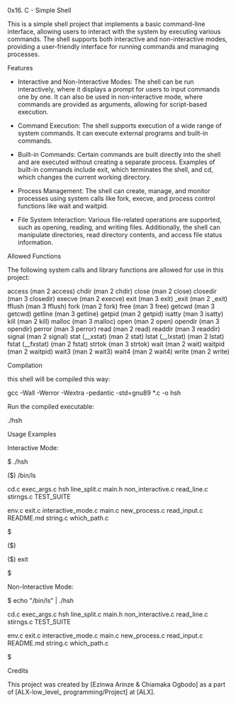 0x16. C - Simple Shell

This is a simple shell project that implements a basic command-line interface,
allowing users to interact with the system by executing various commands. 
The shell supports both interactive and non-interactive modes, 
providing a user-friendly interface for running commands and managing processes.

Features

* Interactive and Non-Interactive Modes: The shell can be run interactively, 
where it displays a prompt for users to input commands one by one. 
It can also be used in non-interactive mode, where commands are provided 
as arguments, allowing for script-based execution.

* Command Execution: The shell supports execution of a wide range of system commands. 
It can execute external programs and built-in commands.

* Built-in Commands: Certain commands are built directly into the shell and 
are executed without creating a separate process. Examples of built-in commands 
include exit, which terminates the shell, and cd, which changes the current working directory.

* Process Management: The shell can create, manage, and monitor processes using
 system calls like fork, execve, and process control functions like wait and waitpid.

* File System Interaction: Various file-related operations are supported, 
such as opening, reading, and writing files. Additionally, the shell can manipulate
directories, read directory contents, and access file status information.


Allowed Functions

The following system calls and library functions are allowed for use in this project:

access (man 2 access)
chdir (man 2 chdir)
close (man 2 close)
closedir (man 3 closedir)
execve (man 2 execve)
exit (man 3 exit)
_exit (man 2 _exit)
fflush (man 3 fflush)
fork (man 2 fork)
free (man 3 free)
getcwd (man 3 getcwd)
getline (man 3 getline)
getpid (man 2 getpid)
isatty (man 3 isatty)
kill (man 2 kill)
malloc (man 3 malloc)
open (man 2 open)
opendir (man 3 opendir)
perror (man 3 perror)
read (man 2 read)
readdir (man 3 readdir)
signal (man 2 signal)
stat (__xstat) (man 2 stat)
lstat (__lxstat) (man 2 lstat)
fstat (__fxstat) (man 2 fstat)
strtok (man 3 strtok)
wait (man 2 wait)
waitpid (man 2 waitpid)
wait3 (man 2 wait3)
wait4 (man 2 wait4)
write (man 2 write)

Compilation

this shell will be compiled this way:

gcc -Wall -Werror -Wextra -pedantic -std=gnu89 *.c -o hsh

Run the compiled executable:

./hsh


Usage Examples

Interactive Mode:

$ ./hsh

($) /bin/ls

cd.c   exec_args.c  hsh                 line_split.c  main.h         non_interactive.c  read_line.c  stirngs.c  TEST_SUITE

env.c  exit.c       interactive_mode.c  main.c        new_process.c  read_input.c       README.md    string.c   which_path.c

$ 

($)

($) exit

$


Non-Interactive Mode:

$ echo "/bin/ls" | ./hsh

cd.c   exec_args.c  hsh      line_split.c  main.h         non_interactive.c  read_line.c  stirngs.c  TEST_SUITE

env.c  exit.c       interactive_mode.c  main.c    new_process.c  read_input.c   README.md    string.c   which_path.c

$



Credits

This project was created by [Ezinwa Arinze &  Chiamaka Ogbodo] as a part of [ALX-low_level_ programming/Project] at [ALX].
